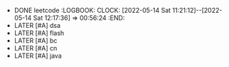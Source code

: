 - DONE leetcode
  :LOGBOOK:
  CLOCK: [2022-05-14 Sat 11:21:12]--[2022-05-14 Sat 12:17:36] =>  00:56:24
  :END:
- LATER [#A] dsa
- LATER [#A] flash
- LATER [#A] bc
- LATER [#A] cn
- LATER [#A] java